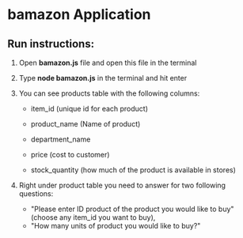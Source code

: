 # **bamazon** Application

## Run instructions:

1. Open **bamazon.js** file and open this file in the terminal
2. Type **node bamazon.js** in the terminal and hit enter
3. You can see products table with the following columns:

   * item_id (unique id for each product)

   * product_name (Name of product)

   * department_name

   * price (cost to customer)

   * stock_quantity (how much of the product is available in stores)

4. Right under product table you need to answer for two following questions:

    * "Please enter ID product of the product you would like to buy" (choose any item_id you want to buy),
    * "How many units of product you would like to buy?"
